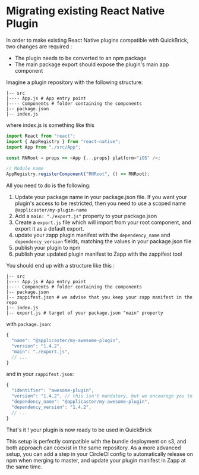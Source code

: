 # Migrating existing React Native Plugin

In order to make existing React Native plugins compatible with QuickBrick, two changes are required :

- The plugin needs to be converted to an npm package
- The main package export should expose the plugin's main app component

Imagine a plugin repository with the following structure:

```
|-- src
|---- App.js # App entry point
|---- Components # folder containing the components
|-- package.json
|-- index.js
```

where index.js is something like this

```javascript
import React from "react";
import { AppRegistry } from "react-native";
import App from "./src/App";

const RNRoot = props => <App {...props} platform="iOS" />;

// Module name
AppRegistry.registerComponent("RNRoot", () => RNRoot);
```

All you need to do is the following:

1. Update your package name in your package.json file. If you want your plugin's access to be restricted, then you need to use a scoped name `@applicaster/my-plugin-name`
2. Add a `main: "./export.js"` property to your package.json
3. Create a `export.js` file which will import from your root component, and export it as a default export.
4. update your zapp plugin manifest with the `dependency_name` and `dependency_version` fields, matching the values in your package.json file
5. publish your plugin to npm
6. publish your updated plugin manifest to Zapp with the zappifest tool

You should end up with a structure like this :

```
|-- src
|---- App.js # App entry point
|---- Components # folder containing the components
|-- package.json
|-- zappifest.json # we advise that you keep your zapp manifest in the repo
|-- index.js
|-- export.js # target of your package.json "main" property
```

with `package.json`:

```javascript
{
  "name": "@applicaster/my-awesome-plugin",
  "version": "1.4.2",
  "main": "./export.js",
  // ...
}
```

and in your `zappifest.json`:

```javascript
{
  "identifier": "awesome-plugin",
  "version": "1.4.2", // this isn't mandatory, but we encourage you to keep zappifest version in sync with your npm version
  "dependency_name": "@applicaster/my-awesome-plugin",
  "dependency_version": "1.4.2",
  // ...
}
```

That's it ! your plugin is now ready to be used in QuickBrick

This setup is perfectly compatible with the bundle deployment on s3, and both approach can coexist in the same repository.
As a more advanced setup, you can add a step in your CircleCI config to automatically release on npm when merging to master, and update your plugin manifest in Zapp at the same time.
